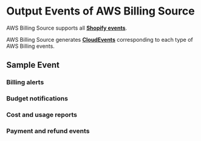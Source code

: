 # Output Events of AWS Billing Source

AWS Billing Source supports all **[Shopify events](https://shopify.dev/docs/api/admin-rest/2022-04/resources/webhook)**.

AWS Billing Source generates **[CloudEvents](https://docs.vanus.ai/reference/cloudevents)** corresponding to each type of AWS Billing events.

## Sample Event

### Billing alerts
### Budget notifications
### Cost and usage reports
### Payment and refund events
